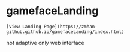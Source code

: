 # gamefaceLanding   

```
[View Landing Page](https://zmhan-github.github.io/gamefaceLanding/index.html)
```


not adaptive
only web interface
